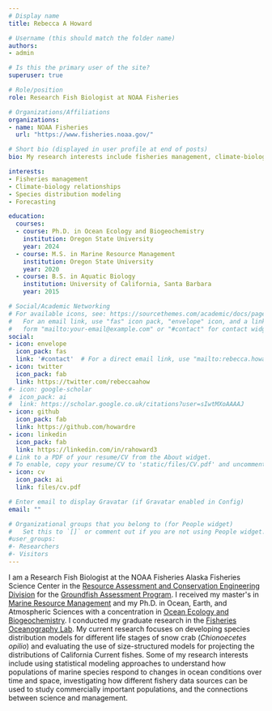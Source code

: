 ```yaml
---
# Display name
title: Rebecca A Howard

# Username (this should match the folder name)
authors:
- admin

# Is this the primary user of the site?
superuser: true

# Role/position
role: Research Fish Biologist at NOAA Fisheries

# Organizations/Affiliations
organizations:
- name: NOAA Fisheries
  url: "https://www.fisheries.noaa.gov/"

# Short bio (displayed in user profile at end of posts)
bio: My research interests include fisheries management, climate-biology relationships, and species distribution modeling.

interests:
- Fisheries management
- Climate-biology relationships
- Species distribution modeling
- Forecasting

education:
  courses:
  - course: Ph.D. in Ocean Ecology and Biogeochemistry
    institution: Oregon State University 
    year: 2024
  - course: M.S. in Marine Resource Management
    institution: Oregon State University
    year: 2020
  - course: B.S. in Aquatic Biology
    institution: University of California, Santa Barbara
    year: 2015

# Social/Academic Networking
# For available icons, see: https://sourcethemes.com/academic/docs/page-builder/#icons
#   For an email link, use "fas" icon pack, "envelope" icon, and a link in the
#   form "mailto:your-email@example.com" or "#contact" for contact widget.
social:
- icon: envelope
  icon_pack: fas
  link: '#contact'  # For a direct email link, use "mailto:rebecca.howard@noaa.gov".
- icon: twitter
  icon_pack: fab
  link: https://twitter.com/rebeccaahow
#- icon: google-scholar
#  icon_pack: ai
#  link: https://scholar.google.co.uk/citations?user=sIwtMXoAAAAJ
- icon: github
  icon_pack: fab
  link: https://github.com/howardre
- icon: linkedin
  icon_pack: fab
  link: https://linkedin.com/in/rahoward3
# Link to a PDF of your resume/CV from the About widget.
# To enable, copy your resume/CV to 'static/files/CV.pdf' and uncomment the lines below.
- icon: cv
  icon_pack: ai
  link: files/cv.pdf

# Enter email to display Gravatar (if Gravatar enabled in Config)
email: ""

# Organizational groups that you belong to (for People widget)
#   Set this to `[]` or comment out if you are not using People widget.
#user_groups:
#- Researchers
#- Visitors
---
```


I am a Research Fish Biologist at the NOAA Fisheries Alaska Fisheries Science Center in the [Resource Assessment and Conservation Engineering Division](https://www.fisheries.noaa.gov/about/resource-assessment-and-conservation-engineering-division) for the [Groundfish Assessment Program](https://www.fisheries.noaa.gov/contact/groundfish-assessment-program). I received my master's in [Marine Resource Management](https://ceoas.oregonstate.edu/mrm) and my Ph.D. in Ocean, Earth, and Atmospheric Sciences with a concentration in [Ocean Ecology and Biogeochemistry](https://ceoas.oregonstate.edu/ocean-ecology-and-biogeochemistry). I conducted my graduate research in the [Fisheries Oceanography Lab](https://fisheriesoceanographylab.ceoas.oregonstate.edu/). My current research focuses on developing species distribution models for different life stages of snow crab (*Chionoecetes opilio*) and evaluating the use of size-structured models for projecting the distributions of California Current fishes. Some of my research interests include using statistical modeling approaches to understand how populations of marine species respond to changes in ocean conditions over time and space, investigating how different fishery data sources can be used to study commercially important populations, and the connections between science and management.
